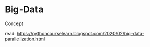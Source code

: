 # Big-Data
Concept

read: https://pythoncourselearn.blogspot.com/2020/02/big-data-parallelization.html
